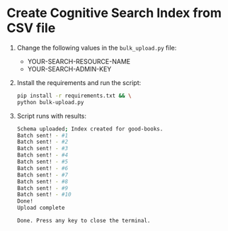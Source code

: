 # Create Cognitive Search Index from CSV file

1. Change the following values in the `bulk_upload.py` file:

    * YOUR-SEARCH-RESOURCE-NAME
    * YOUR-SEARCH-ADMIN-KEY
    
1. Install the requirements and run the script:

    ```bash
    pip install -r requirements.txt && \
    python bulk-upload.py
    ```
    
1. Script runs with results:

    ```bash
    Schema uploaded; Index created for good-books.
    Batch sent! - #1
    Batch sent! - #2
    Batch sent! - #3
    Batch sent! - #4
    Batch sent! - #5
    Batch sent! - #6
    Batch sent! - #7
    Batch sent! - #8
    Batch sent! - #9
    Batch sent! - #10
    Done!
    Upload complete

    Done. Press any key to close the terminal.
    ```